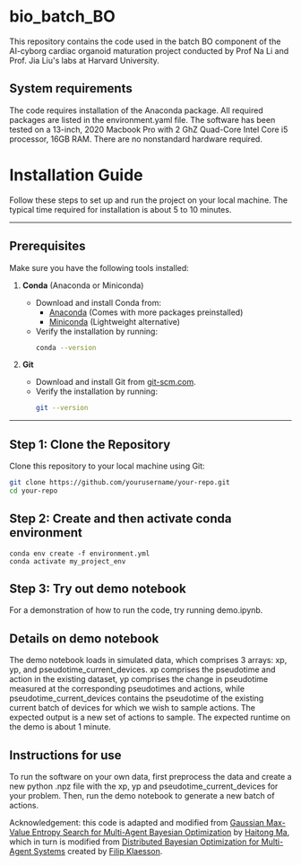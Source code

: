 # bio_batch_BO

This repository contains the code used in the batch BO component of the AI-cyborg cardiac organoid maturation project conducted by Prof Na Li and Prof. Jia Liu's labs at Harvard University. 

## System requirements 

The code requires installation of the Anaconda package. All required packages are listed in the environment.yaml file. The software has been tested on a 13-inch, 2020 Macbook Pro with 2 GhZ Quad-Core Intel Core i5 processor, 16GB RAM. There are no nonstandard hardware required.

# Installation Guide

Follow these steps to set up and run the project on your local machine. The typical time required for installation is about 5 to 10 minutes.

---

## Prerequisites

Make sure you have the following tools installed:

1. **Conda** (Anaconda or Miniconda)
   - Download and install Conda from:
     - [Anaconda](https://www.anaconda.com/products/distribution) (Comes with more packages preinstalled)
     - [Miniconda](https://docs.conda.io/en/latest/miniconda.html) (Lightweight alternative)
   - Verify the installation by running:
     ```bash
     conda --version
     ```

2. **Git**
   - Download and install Git from [git-scm.com](https://git-scm.com/).
   - Verify the installation by running:
     ```bash
     git --version
     ```

---

## Step 1: Clone the Repository

Clone this repository to your local machine using Git:

```bash
git clone https://github.com/yourusername/your-repo.git
cd your-repo
```

## Step 2: Create and then activate conda environment

```
conda env create -f environment.yml
conda activate my_project_env
```

## Step 3: Try out demo notebook

For a demonstration of how to run the code, try running demo.ipynb. 

## Details on demo notebook
The demo notebook loads in simulated data, which comprises 3 arrays: xp, yp, and pseudotime_current_devices. xp comprises the pseudotime and action in the existing dataset, yp comprises the change in pseudotime measured at the corresponding pseudotimes and actions, while pseudotime_current_devices contains the pseudotime of the existing current batch of devices for which we wish to sample actions. The expected output is a new set of actions to sample. The expected runtime on the demo is about 1 minute. 

## Instructions for use

To run the software on your own data, first preprocess the data and create a new python .npz file with the xp, yp and pseudotime_current_devices for your problem. Then, run the demo notebook to generate a new batch of actions.




Acknowledgement: this code is adapted and modified from [Gaussian Max-Value Entropy Search for Multi-Agent Bayesian Optimization](https://github.com/mahaitongdae/dbo) by [Haitong Ma](https://github.com/mahaitongdae), which in turn is modified from [Distributed Bayesian Optimization for Multi-Agent Systems](https://github.com/FilipKlaesson/dbo) created by [Filip Klaesson](https://github.com/FilipKlaesson). 

